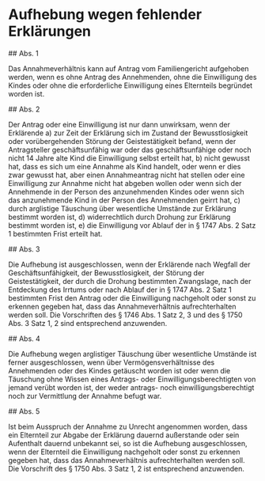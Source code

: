 # Aufhebung wegen fehlender Erklärungen



\#\# Abs. 1

 Das Annahmeverhältnis kann auf Antrag vom Familiengericht aufgehoben werden, wenn es ohne Antrag des Annehmenden, ohne die Einwilligung des Kindes oder ohne die erforderliche Einwilligung eines Elternteils begründet worden ist.

\#\# Abs. 2

 Der Antrag oder eine Einwilligung ist nur dann unwirksam, wenn der Erklärende  a)
 zur Zeit der Erklärung sich im Zustand der Bewusstlosigkeit oder vorübergehenden Störung der Geistestätigkeit befand, wenn der Antragsteller geschäftsunfähig war oder das geschäftsunfähige oder noch nicht 14 Jahre alte Kind die Einwilligung selbst erteilt hat,
 b)
 nicht gewusst hat, dass es sich um eine Annahme als Kind handelt, oder wenn er dies zwar gewusst hat, aber einen Annahmeantrag nicht hat stellen oder eine Einwilligung zur Annahme nicht hat abgeben wollen oder wenn sich der Annehmende in der Person des anzunehmenden Kindes oder wenn sich das anzunehmende Kind in der Person des Annehmenden geirrt hat,
 c)
 durch arglistige Täuschung über wesentliche Umstände zur Erklärung bestimmt worden ist,
 d)
 widerrechtlich durch Drohung zur Erklärung bestimmt worden ist,
 e)
 die Einwilligung vor Ablauf der in § 1747 Abs. 2 Satz 1 bestimmten Frist erteilt hat.


\#\# Abs. 3

 Die Aufhebung ist ausgeschlossen, wenn der Erklärende nach Wegfall der Geschäftsunfähigkeit, der Bewusstlosigkeit, der Störung der Geistestätigkeit, der durch die Drohung bestimmten Zwangslage, nach der Entdeckung des Irrtums oder nach Ablauf der in § 1747 Abs. 2 Satz 1 bestimmten Frist den Antrag oder die Einwilligung nachgeholt oder sonst zu erkennen gegeben hat, dass das Annahmeverhältnis aufrechterhalten werden soll. Die Vorschriften des § 1746 Abs. 1 Satz 2, 3 und des § 1750 Abs. 3 Satz 1, 2 sind entsprechend anzuwenden.

\#\# Abs. 4

 Die Aufhebung wegen arglistiger Täuschung über wesentliche Umstände ist ferner ausgeschlossen, wenn über Vermögensverhältnisse des Annehmenden oder des Kindes getäuscht worden ist oder wenn die Täuschung ohne Wissen eines Antrags\- oder Einwilligungsberechtigten von jemand verübt worden ist, der weder antrags\- noch einwilligungsberechtigt noch zur Vermittlung der Annahme befugt war.

\#\# Abs. 5

 Ist beim Ausspruch der Annahme zu Unrecht angenommen worden, dass ein Elternteil zur Abgabe der Erklärung dauernd außerstande oder sein Aufenthalt dauernd unbekannt sei, so ist die Aufhebung ausgeschlossen, wenn der Elternteil die Einwilligung nachgeholt oder sonst zu erkennen gegeben hat, dass das Annahmeverhältnis aufrechterhalten werden soll. Die Vorschrift des § 1750 Abs. 3 Satz 1, 2 ist entsprechend anzuwenden. 

